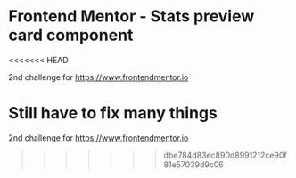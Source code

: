 # Frontend Mentor - Stats preview card component
<<<<<<< HEAD

2nd challenge for https://www.frontendmentor.io

Still have to fix many things
=======
2nd challenge for https://www.frontendmentor.io
>>>>>>> dbe784d83ec890d8991212ce90f81e57039d9c06
